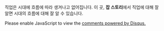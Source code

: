 
<body>
<div id="grid">
<div id="interview">
<p>직업은 시대에 흐름에 따라 생겨나고 없어집니다.
  이 곳, <span style="font-weight : bold;">잡 스토리</span>에서 직업에 대해 잘 알면 시대의 흐름에 대해 잘 알 수 있습니다.</p>
</div>
<ol>
  <script>
  var index = ['Learn','Talk','Enjoy','Create','Educate'];
  var i=0;
  while(i < index.length){
    document.write('<li><a href="'+index[i]+'.html">'+index[i]+'</a></li>');
    i = i+1;
  }
  </script>
</ol>
</div>

<div id="disqus_thread"></div>
<script>
/**
*  RECOMMENDED CONFIGURATION VARIABLES: EDIT AND UNCOMMENT THE SECTION BELOW TO INSERT DYNAMIC VALUES FROM YOUR PLATFORM OR CMS.
*  LEARN WHY DEFINING THESE VARIABLES IS IMPORTANT: https://disqus.com/admin/universalcode/#configuration-variables*/
var disqus_config = function () {
this.page.url = PAGE_URL;  // Replace PAGE_URL with your page's canonical URL variable
this.page.identifier = PAGE_IDENTIFIER; // Replace PAGE_IDENTIFIER with your page's unique identifier variable
};
(function() { // DON'T EDIT BELOW THIS LINE
var d = document, s = d.createElement('script');
s.src = 'https://jobstory.disqus.com/embed.js';
s.setAttribute('data-timestamp', +new Date());
(d.head || d.body).appendChild(s);
})();
</script>
<noscript>Please enable JavaScript to view the <a href="https://disqus.com/?ref_noscript">comments powered by Disqus.</a></noscript>



</body>
